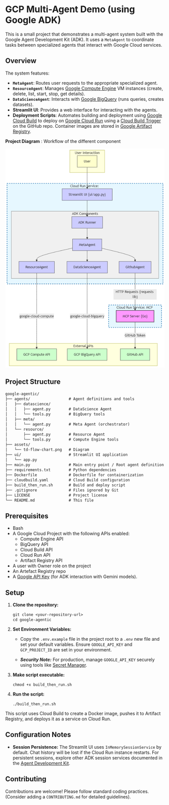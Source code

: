 # GCP Multi-Agent Demo (using Google ADK)

This is a small project that demonstrates a multi-agent system built with the Google Agent Development Kit (ADK). It uses a `MetaAgent` to coordinate tasks between specialized agents that interact with Google Cloud services.

## Overview

The system features:

* **`MetaAgent`**: Routes user requests to the appropriate specialized agent.
* **`ResourceAgent`**: Manages [Google Compute Engine](https://cloud.google.com/compute/docs) VM instances (create, delete, list, start, stop, get details).
* **`DataScienceAgent`**: Interacts with [Google BigQuery](https://cloud.google.com/bigquery/docs) (runs queries, creates datasets).
* **Streamlit UI**: Provides a web interface for interacting with the agents.
* **Deployment Scripts**: Automates building and deployment using [Google Cloud Build](https://cloud.google.com/build/docs) to deploy on [Google Cloud Run](https://cloud.google.com/run/docs) using a [Cloud Build Trigger](https://cloud.google.com/build/docs/triggers) on the GitHub repo. Container images are stored in [Google Artifact Registry](https://cloud.google.com/artifact-registry/docs).

**Project Diagram** : Workflow of the different component

<p align="center">
<img src="./assets/td-flow-chart.png" alt="Diagram" width="800"/>
</p>

## Project Structure

    google-agentic/
    ├── agents/                 # Agent definitions and tools
    │   ├── datascience/    
    │   │   ├── agent.py        # DataScience Agent
    │   │   └── tools.py        # BigQuery tools
    │   ├── meta/   
    │   │   └── agent.py        # Meta Agent (orchestrator)
    │   └── resource/   
    │       ├── agent.py        # Resource Agent
    │       └── tools.py        # Compute Engine tools
    ├── assets/                 
    │   └── td-flow-chart.png   # Diagram
    ├── ui/                     # Streamlit UI application
    │   └── app.py  
    ├── main.py                 # Main entry point / Root agent definition
    ├── requirements.txt        # Python dependencies
    ├── Dockerfile              # Dockerfile for containerization
    ├── cloudbuild.yaml         # Cloud Build configuration
    ├── build_then_run.sh       # Build and deploy script
    ├── .gitignore              # Files ignored by Git
    ├── LICENSE                 # Project license
    └── README.md               # This file

## Prerequisites

* Bash
* A Google Cloud Project with the following APIs enabled:
    * Compute Engine API
    * BigQuery API
    * Cloud Build API
    * Cloud Run API
    * Artifact Registry API
* A user with Owner role on the project
* An Artefact Registry repo
* A [Google API Key](https://aistudio.google.com/apikey) (for ADK interaction with Gemini models).

## Setup

1.  **Clone the repository:**

        git clone <your-repository-url>
        cd google-agentic

2.  **Set Environment Variables:**
    * Copy the  `.env.example` file in the project root to a `.env` new file and set your default variables.  Ensure `GOOGLE_API_KEY` and `GCP_PROJECT_ID` are set in your environment.

    * ***Security Note:*** For production, manage `GOOGLE_API_KEY` securely using tools like [Secret Manager](https://cloud.google.com/secret-manager).

3.  **Make script executable:**

        chmod +x build_then_run.sh

4.  **Run the script:**

        ./build_then_run.sh

This script uses Cloud Build to create a Docker image, pushes it to Artifact Registry, and deploys it as a service on Cloud Run.

## Configuration Notes

* **Session Persistence:** The Streamlit UI uses `InMemorySessionService` by default. Chat history will be lost if the Cloud Run instance restarts. For persistent sessions, explore other ADK session services documented in the [Agent Development Kit](https://google.github.io/adk-docs/).

## Contributing

Contributions are welcome! Please follow standard coding practices. (Consider adding a `CONTRIBUTING.md` for detailed guidelines).